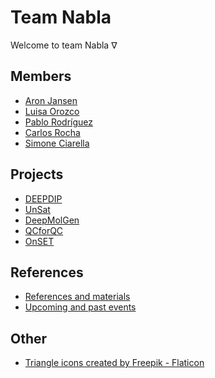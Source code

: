 # Team Nabla

Welcome to team Nabla $\nabla$

## Members

- [Aron Jansen](https://www.esciencecenter.nl/team/dr-aron-jansen/)
- [Luisa Orozco](https://www.linkedin.com/in/luisaorozco/)
- [Pablo Rodríguez](https://github.com/PabRod)
- [Carlos Rocha](https://www.linkedin.com/in/carlos-mr-rocha)
- [Simone Ciarella](https://www.esciencecenter.nl/team/simone-ciarella/)

## Projects

- [DEEPDIP](https://github.com/Team-Nabla/.github/blob/main/profile/pages/projects/deepdip/deepdip.md)
- [UnSat](https://research-software-directory.org/projects/unsat)
- [DeepMolGen](https://research-software-directory.org/projects/deepmolgen)
- [QCforQC](https://github.com/Team-Nabla/.github/blob/main/profile/pages/projects/qcforqc/qcforqc.md)
- [OnSET](https://research-software-directory.org/projects/et-apps)

## References

- [References and materials](https://github.com/Team-Nabla/.github/blob/main/profile/pages/refs.md)
- [Upcoming and past events](https://github.com/Team-Nabla/.github/blob/main/profile/pages/events.md)

## Other

- <a href="https://www.flaticon.com/free-icons/triangle" title="triangle icons">Triangle icons created by Freepik - Flaticon</a>
